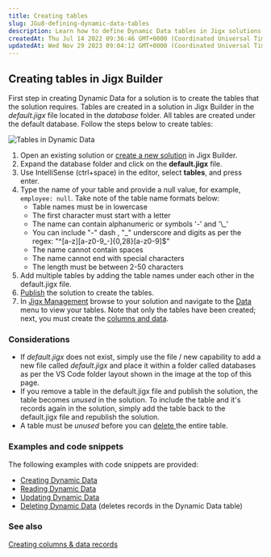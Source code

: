 ```yaml
---
title: Creating tables
slug: JGu8-defining-dynamic-data-tables
description: Learn how to define Dynamic Data tables in Jigx solutions with this comprehensive guide. Discover how to add tables to the *default.jigx* file, publish the project, and create columns for Dynamic Data tables. Explore three methods for creating columns, su
createdAt: Thu Jul 14 2022 09:36:46 GMT+0000 (Coordinated Universal Time)
updatedAt: Wed Nov 29 2023 09:04:12 GMT+0000 (Coordinated Universal Time)
---
```


## Creating tables in Jigx Builder

First step in creating Dynamic Data for a solution is to create the tables that the solution requires. Tables are created in a solution in Jigx Builder in the *default.jigx* file located in the *database* folder. All tables are created under the default database. Follow the steps below to create tables:

![Tables in Dynamic Data](https://archbee-image-uploads.s3.amazonaws.com/x7vdIDH6-ScTprfmi2XXX/SpVXMM26nqpr1MZ15x34m_dd-tables.png "Tables in Dynamic Data")

1. Open an existing solution or [create a new solution](<./../../../Jigx Builder _code editor_/Create a new Jigx Solution.md>) in Jigx Builder.
2. Expand the database folder and click on the **default.jigx** file.
3. Use IntelliSense (ctrl+space) in the editor, select **tables**, and press enter.
4. Type the name of your table and provide a null value, for example, `employee: null`. Take note of the table name formats below:
   - Table names must be in lowercase
   - The first character must start with a letter
   - The name can contain alphanumeric or symbols '-' and '\\\_'
   - You can include "-" dash , "\_" underscore and digits as per the regex: "^\[a-z]\[a-z0-9\_-]\{0,28}\[a-z0-9]$"
   - The name cannot contain spaces
   - The name cannot end with special characters
   - The length must be between 2-50 characters
5. Add multiple tables by adding the table names under each other in the default.jigx file.
6. [Publish](<./../../../Jigx Builder _code editor_/Publishing a solution.md>) the solution to create the tables.
7. In [Jigx Management](<./../../../../Administration/Management Overview.md>) browse to your solution and navigate to the [Data](https://docs.jigx.com/data) menu to view your tables. Note that only the tables have been created; next, you must create the [columns and data](<./Creating columns _ data records.md>).

### Considerations

- If *default.jigx* does not exist, simply use the file / new capability to add a new file called *default.jigx* and place it within a folder called databases as per the VS Code folder layout shown in the image at the top of this page.
- If you remove a table in the default.jigx file and publish the solution, the table becomes *unused* in the solution. To include the table and it's records again in the solution, simply add the table back to the default.jigx file and republish the solution.
- A table must be *unused* before you can [delete ](<./Deleting tables.md>) the entire table.&#x20;

### Examples and code snippets

The following examples with code snippets are provided:

- [Creating Dynamic Data]()
- [Reading Dynamic Data]()
- [Updating Dynamic Data]()
- [Deleting Dynamic Data]() (deletes records in the Dynamic Data table)

### See also

[Creating columns & data records](<./Creating columns _ data records.md>)

